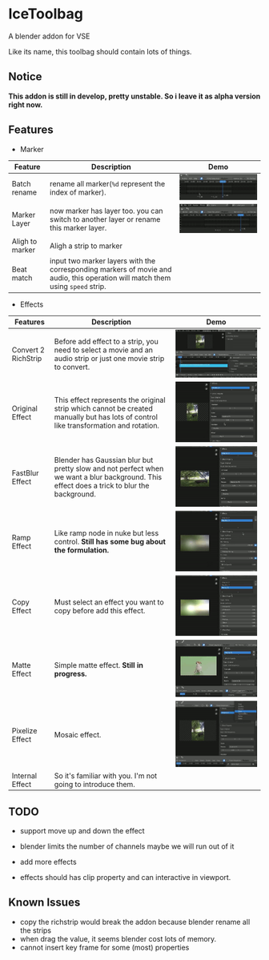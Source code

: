 # IceToolbag
A blender addon for VSE

Like its name, this toolbag should contain lots of things.

## Notice

**This addon is still in develop, pretty unstable. So i leave it as alpha version right now.**

## Features

- Marker

| Feature         | Description                                                  | Demo                |
| --------------- | ------------------------------------------------------------ | ------------------- |
| Batch rename    | rename all marker(`%d` represent the index of marker).       | ![](doc/marker.gif) |
| Marker Layer    | now marker has layer too. you can switch to another layer or rename this marker layer. | ![](doc/switch.gif) |
| Aligh to marker | Aligh a strip to marker                                      |                     |
| Beat match      | input two marker layers with the corresponding markers of movie and audio, this operation will match them using `speed` strip. |                     |

- Effects

| Features            | Description                                                  | Demo               |
| ------------------- | ------------------------------------------------------------ | ------------------ |
| Convert 2 RichStrip | Before add effect to a strip, you need to select a movie and an audio strip or just one movie strip to convert. | ![](doc/c2rs.gif)  |
| Original Effect     | This effect represents the original strip which cannot be created manually but has lots of control like transformation and rotation. | ![](doc/ori.gif)   |
| FastBlur Effect     | Blender has Gaussian blur but pretty slow and not perfect when we want a blur background. This effect does a trick to blur the background. | ![](doc/fblur.gif) |
| Ramp Effect         | Like ramp node in nuke but less control. **Still has some bug about the formulation.** | ![](doc/ramp.gif)  |
|  Copy Effect   | Must select an effect you want to copy before add this effect. | ![](doc/copy.gif) |
| Matte Effect        | Simple matte effect. **Still in progress.**                  | ![](doc/matte.gif) |
| Pixelize Effect     | Mosaic effect.                                               | ![](doc/other.gif) |
| Internal Effect     | So it's familiar with you. I'm not going to introduce them.  |                    |

## TODO

- support move up and down the effect

- blender limits the number of channels maybe we will run out of it

- add more effects

- effects should has clip property and can interactive in viewport.

## Known Issues

- copy the richstrip would break the addon because blender rename all the strips
- when drag the value, it seems blender cost lots of memory.
- cannot insert key frame for some (most) properties